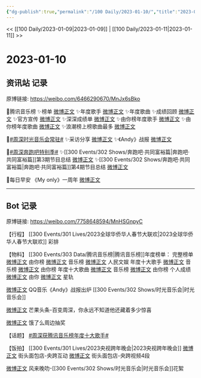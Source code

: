 ```yaml
---
{"dg-publish":true,"permalink":"/100 Daily/2023-01-10/","title":"2023-01-10","created":"2023-01-10T20:10:38.000+08:00","updated":"2023-04-11T12:58:50.396+08:00"}
---
```



<< [[100 Daily/2023-01-09\|2023-01-09]] | [[100 Daily/2023-01-11\|2023-01-11]] >>

# 2023-01-10

## 资讯站 记录

原博链接: https://weibo.com/6466290670/MnJx6sBko

🌟腾讯音乐榜
✨榜单 [微博正文](https://m.weibo.cn/6466290670/4856315577109748)
✨年度歌手 [微博正文](https://m.weibo.cn/6466290670/4856314889771192)
✨年度歌曲 [](https://m.weibo.cn/6466290670/4856313886282049x)
✨成绩回顾 [微博正文](https://m.weibo.cn/6466290670/4856345016930936)
✨官方宣传 [微博正文](https://m.weibo.cn/6466290670/4856394027108043)
✨深深成绩单 [微博正文](https://m.weibo.cn/6466290670/4856333431998541)
✨由你榜年度歌手 [微博正文](https://m.weibo.cn/6466290670/4856312279601560)
✨由你榜年度歌曲 [微博正文](https://m.weibo.cn/6466290670/4856313148086214)
✨浪潮榜上榜歌曲最多 [微博正文](https://m.weibo.cn/6466290670/4856382790829951)

🌟[#周深时光音乐会常驻#](https://s.weibo.com/weibo?q=%23%E5%91%A8%E6%B7%B1%E6%97%B6%E5%85%89%E9%9F%B3%E4%B9%90%E4%BC%9A%E5%B8%B8%E9%A9%BB%23)
✨采访分享 [微博正文](https://m.weibo.cn/6466290670/4856430924664221)
✨《Andy》战报 [微博正文](https://m.weibo.cn/6466290670/4856429506989881)

🌟[#周深奔跑吧特别季#](https://s.weibo.com/weibo?q=%23%E5%91%A8%E6%B7%B1%E5%A5%94%E8%B7%91%E5%90%A7%E7%89%B9%E5%88%AB%E5%AD%A3%23)
✨[[300 Events/302 Shows/奔跑吧·共同富裕篇\|奔跑吧·共同富裕篇]]第3期节目总结 [微博正文](https://m.weibo.cn/6466290670/4856461329695665)
✨[[300 Events/302 Shows/奔跑吧·共同富裕篇\|奔跑吧·共同富裕篇]]第4期节目总结 [微博正文](https://m.weibo.cn/6466290670/4856475073646792)

🌟每日早安
《My only》一周年 [微博正文](https://m.weibo.cn/6466290670/4856266755932394)

---
## Bot 记录

原博链接: https://weibo.com/7758648594/MnHSGnpyC

【行程】
[[300 Events/301 Lives/2023全球华侨华人春节大联欢\|2023全球华侨华人春节大联欢]] 彩排

【物料】
[[300 Events/303 Data/腾讯音乐榜\|腾讯音乐榜]]年度榜单：
完整榜单
[微博正文](https://m.weibo.cn/6733257358/4856301676926039) 由你榜
[微博正文](https://m.weibo.cn/6573096128/4856301689246098) 音乐榜
[微博正文](https://m.weibo.cn/7362512027/4856384711038208) 人民文娱
年度十大歌手
[微博正文](https://m.weibo.cn/6573096128/4856304231256275) 音乐榜
[微博正文](https://m.weibo.cn/6733257358/4856304188786656) 由你榜
年度十大歌曲
[微博正文](https://m.weibo.cn/6573096128/4856306773005291) 音乐榜
[微博正文](https://m.weibo.cn/6733257358/4856306714545726) 由你榜
个人成绩
[微博正文](https://m.weibo.cn/6733257358/4856323609723444) 由你
[微博正文](https://m.weibo.cn/6466290670/4856345016930936) 星轨

[微博正文](https://m.weibo.cn/2169129705/4856426214196697) QQ音乐《Andy》战报出炉 [[300 Events/302 Shows/时光音乐会\|时光音乐会]]

[微博正文](https://m.weibo.cn/2072579737/4856424939389851) 芒果头条-百变周深，你永远不知道他还藏着多少惊喜

[微博正文](https://m.weibo.cn/5117812753/4856430228406336) 饿了么周边抽奖

【话题】
[#周深获腾讯音乐榜年度十大歌手#](https://s.weibo.com/weibo?q=%23%E5%91%A8%E6%B7%B1%E8%8E%B7%E8%85%BE%E8%AE%AF%E9%9F%B3%E4%B9%90%E6%A6%9C%E5%B9%B4%E5%BA%A6%E5%8D%81%E5%A4%A7%E6%AD%8C%E6%89%8B%23)

【饭拍】
[[300 Events/301 Lives/2023央视跨年晚会\|2023央视跨年晚会]]
[微博正文](https://m.weibo.cn/5833124464/4856361282703910) 街头面包店-央跨互动
[微博正文](https://m.weibo.cn/5833124464/4856398489589153) 街头面包店-央跨视频4段

[微博正文](https://m.weibo.cn/5858510944/4853613337252906) 风来晚叻-[[300 Events/302 Shows/时光音乐会\|时光音乐会]]花絮
